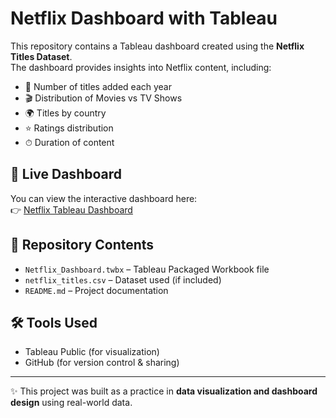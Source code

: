 # Netflix Dashboard with Tableau

This repository contains a Tableau dashboard created using the **Netflix Titles Dataset**.  
The dashboard provides insights into Netflix content, including:

- 📅 Number of titles added each year  
- 🎬 Distribution of Movies vs TV Shows  
- 🌍 Titles by country  
- ⭐ Ratings distribution  
- ⏱ Duration of content  

## 🔗 Live Dashboard
You can view the interactive dashboard here:  
👉 [Netflix Tableau Dashboard](https://public.tableau.com/views/Book1_17579606308420/Netflix?:language=en-US&publish=yes)

## 📂 Repository Contents
- `Netflix_Dashboard.twbx` – Tableau Packaged Workbook file  
- `netflix_titles.csv` – Dataset used (if included)  
- `README.md` – Project documentation  

## 🛠 Tools Used
- Tableau Public (for visualization)  
- GitHub (for version control & sharing)  

---

✨ This project was built as a practice in **data visualization and dashboard design** using real-world data.
